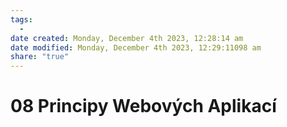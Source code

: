```yaml
---
tags:
  - 
date created: Monday, December 4th 2023, 12:28:14 am
date modified: Monday, December 4th 2023, 12:29:11098 am
share: "true"
---
```


# 08 Principy Webových Aplikací
